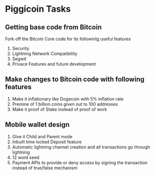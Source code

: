 # Piggicoin Tasks
## Getting base code from Bitcoin
Fork off the Bitcoin Core code for its followintg useful features
1. Security
2. Lightning Network Compatibility
3. Segwit
4. Privace Features and future development

## Make changes to Bitcoin code with following features
1. Make it inflationary like Dogecoin with 5% inflation rate
2. Premine of 1 billion coins given out to 100 addresses
3. Make it proof of Stake instead of proof of work

## Mobile wallet design
1. Give it Child and Parent mode
2. Inbuilt time locked Deposit feature
3. Automatic lightning channel creation and all transactions go through lightning
4. 12 word seed
5. Payment APIs to provide or deny access by signing the transaction instead of true/false mechanism
